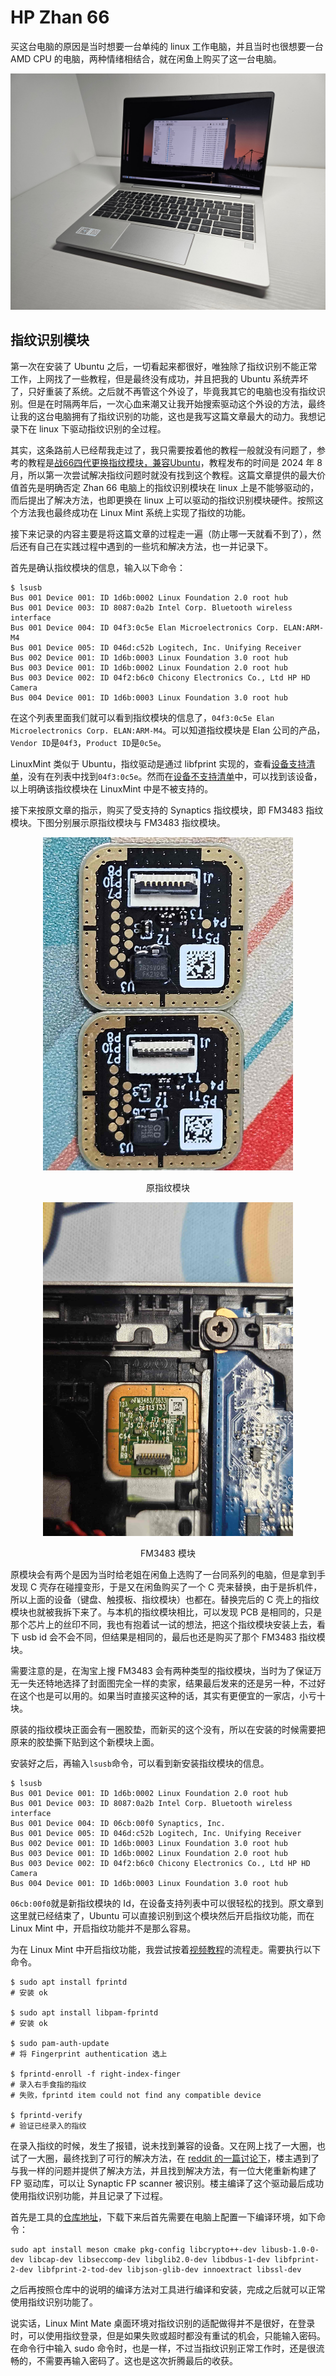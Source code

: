 # HP Zhan 66

买这台电脑的原因是当时想要一台单纯的 linux 工作电脑，并且当时也很想要一台 AMD CPU 的电脑，两种情绪相结合，就在闲鱼上购买了这一台电脑。

<div align="center">
    <img src="images/hp_zhan_66.jpg" width=600px>
</div>

## 指纹识别模块
第一次在安装了 Ubuntu 之后，一切看起来都很好，唯独除了指纹识别不能正常工作，上网找了一些教程，但是最终没有成功，并且把我的 Ubuntu 系统弄坏了，只好重装了系统。之后就不再管这个外设了，毕竟我其它的电脑也没有指纹识别。但是在时隔两年后，一次心血来潮又让我开始搜索驱动这个外设的方法，最终让我的这台电脑拥有了指纹识别的功能，这也是我写这篇文章最大的动力。我想记录下在 linux 下驱动指纹识别的全过程。

其实，这条路前人已经帮我走过了，我只需要按着他的教程一般就没有问题了，参考的教程是[战66四代更换指纹模块，兼容Ubuntu](https://post.smzdm.com/p/a0x2ell8/)，教程发布的时间是 2024 年 8 月，所以第一次尝试解决指纹问题时就没有找到这个教程。这篇文章提供的最大价值首先是明确否定 Zhan 66 电脑上的指纹识别模块在 linux 上是不能够驱动的，而后提出了解决方法，也即更换在 linux 上可以驱动的指纹识别模块硬件。按照这个方法我也最终成功在 Linux Mint 系统上实现了指纹的功能。

接下来记录的内容主要是将这篇文章的过程走一遍（防止哪一天就看不到了），然后还有自己在实践过程中遇到的一些坑和解决方法，也一并记录下。

首先是确认指纹模块的信息，输入以下命令：

```shell
$ lsusb
Bus 001 Device 001: ID 1d6b:0002 Linux Foundation 2.0 root hub
Bus 001 Device 003: ID 8087:0a2b Intel Corp. Bluetooth wireless interface
Bus 001 Device 004: ID 04f3:0c5e Elan Microelectronics Corp. ELAN:ARM-M4
Bus 001 Device 005: ID 046d:c52b Logitech, Inc. Unifying Receiver
Bus 002 Device 001: ID 1d6b:0003 Linux Foundation 3.0 root hub
Bus 003 Device 001: ID 1d6b:0002 Linux Foundation 2.0 root hub
Bus 003 Device 002: ID 04f2:b6c0 Chicony Electronics Co., Ltd HP HD Camera
Bus 004 Device 001: ID 1d6b:0003 Linux Foundation 3.0 root hub
```

在这个列表里面我们就可以看到指纹模块的信息了，`04f3:0c5e Elan Microelectronics Corp. ELAN:ARM-M4`。可以知道指纹模块是 Elan 公司的产品，`Vendor ID`是`04f3`，`Product ID`是`0c5e`。

LinuxMint 类似于 Ubuntu，指纹驱动是通过 libfprint 实现的，查看[设备支持清单](https://fprint.freedesktop.org/supported-devices.html)，没有在列表中找到`04f3:0c5e`。然而在[设备不支持清单](https://gitlab.freedesktop.org/libfprint/wiki/-/wikis/Unsupported-Devices)中，可以找到该设备，以上明确该指纹模块在 LinuxMint 中是不被支持的。

接下来按原文章的指示，购买了受支持的 Synaptics 指纹模块，即 FM3483 指纹模块。下图分别展示原指纹模块与 FM3483 指纹模块。

<div align="center">
    <img src="images/elan_0c5e.jpg" width=400px>
    <p>原指纹模块</p>
</div>

<div align="center">
    <img src="images/fm3483.jpg" width=400px>
    <p>FM3483 模块</p>
</div>

原模块会有两个是因为当时给老姐在闲鱼上选购了一台同系列的电脑，但是拿到手发现 C 壳存在碰撞变形，于是又在闲鱼购买了一个 C 壳来替换，由于是拆机件，所以上面的设备（键盘、触摸板、指纹模块）也都在。替换完后的 C 壳上的指纹模块也就被我拆下来了。与本机的指纹模块相比，可以发现 PCB 是相同的，只是那个芯片上的丝印不同，我也有抱着试一试的想法，把这个指纹模块安装上去，看下 usb id 会不会不同，但结果是相同的，最后也还是购买了那个 FM3483 指纹模块。

需要注意的是，在淘宝上搜 FM3483 会有两种类型的指纹模块，当时为了保证万无一失还特地选择了封面图完全一样的卖家，结果最后发来的还是另一种，不过好在这个也是可以用的。如果当时直接买这种的话，其实有更便宜的一家店，小亏十块。

原装的指纹模块正面会有一圈胶垫，而新买的这个没有，所以在安装的时候需要把原来的胶垫撕下贴到这个新模块上面。

安装好之后，再输入`lsusb`命令，可以看到新安装指纹模块的信息。

```shell
$ lsusb
Bus 001 Device 001: ID 1d6b:0002 Linux Foundation 2.0 root hub
Bus 001 Device 003: ID 8087:0a2b Intel Corp. Bluetooth wireless interface
Bus 001 Device 004: ID 06cb:00f0 Synaptics, Inc.
Bus 001 Device 005: ID 046d:c52b Logitech, Inc. Unifying Receiver
Bus 002 Device 001: ID 1d6b:0003 Linux Foundation 3.0 root hub
Bus 003 Device 001: ID 1d6b:0002 Linux Foundation 2.0 root hub
Bus 003 Device 002: ID 04f2:b6c0 Chicony Electronics Co., Ltd HP HD Camera
Bus 004 Device 001: ID 1d6b:0003 Linux Foundation 3.0 root hub
```

`06cb:00f0`就是新指纹模块的 Id，在设备支持列表中可以很轻松的找到。原文章到这里就已经结束了，Ubuntu 可以直接识别到这个模块然后开启指纹功能，而在 Linux Mint 中，开启指纹功能并不是那么容易。

为在 Linux Mint 中开启指纹功能，我尝试按着[视频教程](https://www.youtube.com/watch?v=C3b4_XJnwNk)的流程走。需要执行以下命令。

```shell
$ sudo apt install fprintd
# 安装 ok

$ sudo apt install libpam-fprintd
# 安装 ok

$ sudo pam-auth-update
# 将 Fingerprint authentication 选上

$ fprintd-enroll -f right-index-finger
# 录入右手食指的指纹
# 失败，fprintd item could not find any compatible device

$ fprintd-verify
# 验证已经录入的指纹
```

在录入指纹的时候，发生了报错，说未找到兼容的设备。又在网上找了一大圈，也试了一大圈，最终找到了可行的解决方法，在 [reddit 的一篇讨论下](https://www.reddit.com/r/Ubuntu/comments/1185rx6/got_synaptic_fp_scanner_synaptics_06cb00be/)，楼主遇到了与我一样的问题并提供了解决方法，并且找到解决方法，有一位大佬重新构建了 FP 驱动库，可以让 Synaptic FP scanner 被识别。楼主编译了这个驱动最后成功使用指纹识别功能，并且记录了下过程。

首先是工具的[仓库地址](https://github.com/Popax21/synaTudor)，下载下来后首先需要在电脑上配置一下编译环境，如下命令：

```shell
sudo apt install meson cmake pkg-config libcrypto++-dev libusb-1.0-0-dev libcap-dev libseccomp-dev libglib2.0-dev libdbus-1-dev libfprint-2-dev libfprint-2-tod-dev libjson-glib-dev innoextract libssl-dev
```

之后再按照仓库中的说明的编译方法对工具进行编译和安装，完成之后就可以正常使用指纹识别功能了。

说实话，Linux Mint Mate 桌面环境对指纹识别的适配做得并不是很好，在登录时，可以使用指纹登录，但是如果失败或超时都没有重试的机会，只能输入密码。在命令行中输入 sudo 命令时，也是一样，不过当指纹识别正常工作时，还是很流畅的，不需要再输入密码了。这也是这次折腾最后的收获。